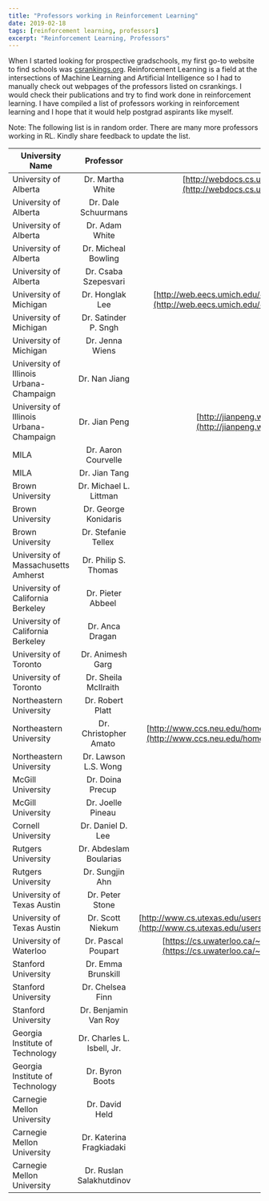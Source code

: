 ```yaml
---
title: "Professors working in Reinforcement Learning"
date: 2019-02-18
tags: [reinforcement learning, professors]
excerpt: "Reinforcement Learning, Professors"
---
```


When I started looking for prospective gradschools, my first go-to website to find schools was [csrankings.org](http://csrankings.org). Reinforcement Learning is a field at the intersections of Machine Learning and Artificial Intelligence so I had to manually check out webpages of the professors listed on csrankings. I would check their publications and try to find work done in reinforcement learning. I have compiled a list of professors working in reinforcement learning and I hope that it would help postgrad aspirants like myself. 

Note: The following list is in random order. There are many more professors working in RL. Kindly share feedback to update the list.

| University Name        | Professor            | Link to Webpage  |
| ------------- |:-------------:|  -----:|
| University of Alberta  | Dr. Martha White     | [http://webdocs.cs.ualberta.ca/~whitem/](http://webdocs.cs.ualberta.ca/~whitem/) |
| University of Alberta  | Dr. Dale Schuurmans  | |
| University of Alberta  | Dr. Adam White       | |
| University of Alberta  | Dr. Micheal Bowling  | |
| University of Alberta  | Dr. Csaba Szepesvari | |
| University of Michigan | Dr. Honglak Lee      | [http://web.eecs.umich.edu/~honglak/index.html](http://web.eecs.umich.edu/~honglak/index.html)|
| University of Michigan | Dr. Satinder P. Sngh | |
| University of Michigan | Dr. Jenna Wiens      | |
| University of Illinois Urbana-Champaign | Dr. Nan Jiang      | |
| University of Illinois Urbana-Champaign | Dr. Jian Peng      | [http://jianpeng.web.engr.illinois.edu/](http://jianpeng.web.engr.illinois.edu/)|
| MILA | Dr. Aaron Courvelle      | |
| MILA | Dr. Jian Tang      | |
| Brown University | Dr. Michael L. Littman      | |
| Brown University | Dr. George Konidaris      | |
| Brown University | Dr. Stefanie Tellex       | |
| University of Massachusetts Amherst | Dr. Philip S. Thomas       | |
| University of California Berkeley | Dr. Pieter Abbeel       | |
| University of California Berkeley | Dr. Anca Dragan       | |
| University of Toronto | Dr. Animesh Garg       | |
| University of Toronto | Dr. Sheila McIlraith       | |
| Northeastern University | Dr. Robert Platt       | |
| Northeastern University | Dr. Christopher Amato       | [http://www.ccs.neu.edu/home/camato/index.html](http://www.ccs.neu.edu/home/camato/index.html)|
| Northeastern University | Dr. Lawson L.S. Wong       | |
| McGill University | Dr. Doina Precup       | |
| McGill University | Dr. Joelle Pineau       | |
| Cornell University | Dr. Daniel D. Lee       | |
| Rutgers University | Dr. Abdeslam Boularias      | |
| Rutgers University | Dr. Sungjin Ahn      | |
| University of Texas Austin | Dr. Peter Stone      | |
| University of Texas Austin | Dr. Scott Niekum      | [http://www.cs.utexas.edu/users/sniekum/index.php](http://www.cs.utexas.edu/users/sniekum/index.php)|
| University of Waterloo | Dr. Pascal Poupart     | [https://cs.uwaterloo.ca/~ppoupart/index.html](https://cs.uwaterloo.ca/~ppoupart/index.html)|
| Stanford University | Dr. Emma Brunskill     | |
| Stanford University | Dr. Chelsea Finn     | |
| Stanford University | Dr. Benjamin Van Roy     | |
| Georgia Institute of Technology | Dr. Charles L. Isbell, Jr.     | |
| Georgia Institute of Technology | Dr. Byron Boots     | |
| Carnegie Mellon University | Dr. David Held     | |
| Carnegie Mellon University | Dr. Katerina Fragkiadaki     | |
| Carnegie Mellon University | Dr. Ruslan Salakhutdinov     | |
